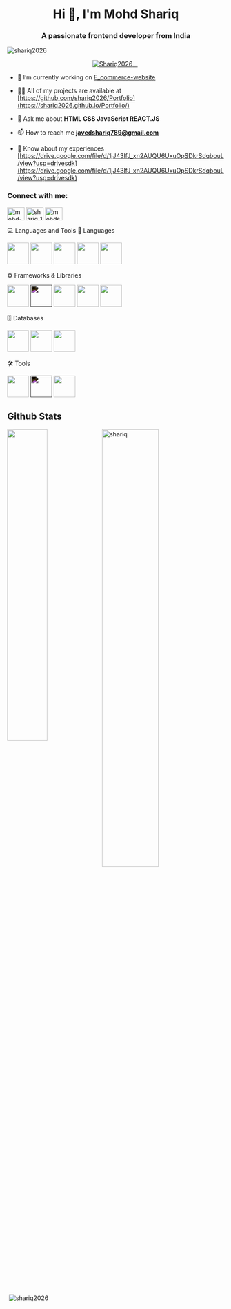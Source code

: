 <h1 align="center">Hi 👋, I'm Mohd Shariq</h1>
<h3 align="center">A passionate frontend developer from India</h3>

<p align="left"> <img src="https://komarev.com/ghpvc/?username=shariq2026&label=Profile%20views&color=0e75b6&style=flat" alt="shariq2026" /> </p>

<p align="center"> 
  <a href="https://github.com/ryo-ma/github-profile-trophy">
    <img src="https://github-profile-trophy.vercel.app/?username=Shariq2026&margin-w=12" alt="Shariq2026" />
  </a> 
</p>


- 🔭 I’m currently working on [E_commerce-website](https://github.com/shariq2026/E_commerce-Website)

- 👨‍💻 All of my projects are available at [https://github.com/shariq2026/Portfolio](https://shariq2026.github.io/Portfolio/)

- 💬 Ask me about **HTML CSS JavaScript REACT.JS**

- 📫 How to reach me **javedshariq789@gmail.com**

- 📄 Know about my experiences [https://drive.google.com/file/d/1jJ43lfJ_xn2AUQU6UxuOpSDkrSdqbouL/view?usp=drivesdk](https://drive.google.com/file/d/1jJ43lfJ_xn2AUQU6UxuOpSDkrSdqbouL/view?usp=drivesdk)

<h3 align="left">Connect with me:</h3>
<p align="left">
<a href="https://linkedin.com/in/mohd-shariq18" target="blank"><img align="center" src="https://raw.githubusercontent.com/rahuldkjain/github-profile-readme-generator/master/src/images/icons/Social/linked-in-alt.svg" alt="mohd-shariq18" height="30" width="40" /></a>
<a href="https://www.leetcode.com/shariq_18" target="blank"><img align="center" src="https://raw.githubusercontent.com/rahuldkjain/github-profile-readme-generator/master/src/images/icons/Social/leet-code.svg" alt="shariq_18" height="30" width="40" /></a>
<a href="https://auth.geeksforgeeks.org/user/mohdshariq17" target="blank"><img align="center" src="https://raw.githubusercontent.com/rahuldkjain/github-profile-readme-generator/master/src/images/icons/Social/geeks-for-geeks.svg" alt="mohdshariq17" height="30" width="40" /></a>
</p>

💻 Languages and Tools
🧠 Languages
<p align="left"> <img src="https://cdn.jsdelivr.net/gh/devicons/devicon/icons/html5/html5-original.svg" width="50" height="50"/> <img src="https://cdn.jsdelivr.net/gh/devicons/devicon/icons/css3/css3-original.svg" width="50" height="50"/> <img src="https://cdn.jsdelivr.net/gh/devicons/devicon/icons/javascript/javascript-original.svg" width="50" height="50"/> <img src="https://cdn.jsdelivr.net/gh/devicons/devicon/icons/java/java-original.svg" width="50" height="50"/> <img src="https://cdn.jsdelivr.net/gh/devicons/devicon/icons/python/python-original.svg" width="50" height="50"/> </p>
⚙️ Frameworks & Libraries
<p align="left"> <img src="https://cdn.jsdelivr.net/gh/devicons/devicon/icons/react/react-original.svg" width="50" height="50"/> <img src="https://cdn.jsdelivr.net/gh/devicons/devicon/icons/express/express-original.svg" width="50" height="50" style="filter: invert(1);"/> <img src="https://cdn.jsdelivr.net/gh/devicons/devicon/icons/bootstrap/bootstrap-original.svg" width="50" height="50"/> <img src="https://cdn.jsdelivr.net/gh/devicons/devicon/icons/tailwindcss/tailwindcss-plain.svg" width="50" height="50"/> <img src="https://cdn.jsdelivr.net/gh/devicons/devicon/icons/nodejs/nodejs-original.svg" width="50" height="50"/> </p>
🗄️ Databases
<p align="left"> <img src="https://cdn.jsdelivr.net/gh/devicons/devicon/icons/mongodb/mongodb-original.svg" width="50" height="50"/> <img src="https://cdn.jsdelivr.net/gh/devicons/devicon/icons/mysql/mysql-original.svg" width="50" height="50"/> <img src="https://cdn.jsdelivr.net/gh/devicons/devicon/icons/postgresql/postgresql-original.svg" width="50" height="50"/> </p>
🛠️ Tools
<p align="left"> <img src="https://cdn.jsdelivr.net/gh/devicons/devicon/icons/git/git-original.svg" width="50" height="50"/> <img src="https://cdn.jsdelivr.net/gh/devicons/devicon/icons/github/github-original.svg" width="50" height="50" style="filter: invert(1);"/> <img src="https://cdn.jsdelivr.net/gh/devicons/devicon/icons/vscode/vscode-original.svg" width="50" height="50"/> </p>

<h2> Github Stats </h2> 
<a href="https://github.com/shariq2026"><img align="left" width="43%" src="https://github-readme-stats.vercel.app/api/top-langs/?username=shariq2026&layout=compact&theme=tokyonight" /></a>
<img width="51%" src="https://github-readme-streak-stats.herokuapp.com/?user=shariq2026&theme=tokyonight" alt="shariq" />
<br/>
<p>&nbsp;<img align="center" src="https://github-readme-stats.vercel.app/api?username=shariq2026&show_icons=true&locale=en" alt="shariq2026" /></p>
